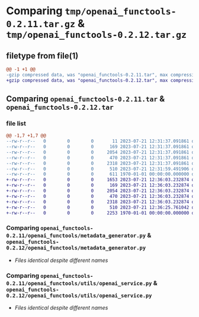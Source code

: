 # Comparing `tmp/openai_functools-0.2.11.tar.gz` & `tmp/openai_functools-0.2.12.tar.gz`

## filetype from file(1)

```diff
@@ -1 +1 @@
-gzip compressed data, was "openai_functools-0.2.11.tar", max compression
+gzip compressed data, was "openai_functools-0.2.12.tar", max compression
```

## Comparing `openai_functools-0.2.11.tar` & `openai_functools-0.2.12.tar`

### file list

```diff
@@ -1,7 +1,7 @@
--rw-r--r--   0        0        0       11 2023-07-21 12:31:37.091861 openai_functools-0.2.11/README.md
--rw-r--r--   0        0        0      169 2023-07-21 12:31:37.091861 openai_functools-0.2.11/openai_functools/__init__.py
--rw-r--r--   0        0        0     2054 2023-07-21 12:31:37.091861 openai_functools-0.2.11/openai_functools/metadata_generator.py
--rw-r--r--   0        0        0      470 2023-07-21 12:31:37.091861 openai_functools-0.2.11/openai_functools/types.py
--rw-r--r--   0        0        0     2318 2023-07-21 12:31:37.091861 openai_functools-0.2.11/openai_functools/utils/openai_service.py
--rw-r--r--   0        0        0      510 2023-07-21 12:31:59.491906 openai_functools-0.2.11/pyproject.toml
--rw-r--r--   0        0        0      611 1970-01-01 00:00:00.000000 openai_functools-0.2.11/PKG-INFO
+-rw-r--r--   0        0        0     1653 2023-07-21 12:36:03.232874 openai_functools-0.2.12/README.md
+-rw-r--r--   0        0        0      169 2023-07-21 12:36:03.232874 openai_functools-0.2.12/openai_functools/__init__.py
+-rw-r--r--   0        0        0     2054 2023-07-21 12:36:03.232874 openai_functools-0.2.12/openai_functools/metadata_generator.py
+-rw-r--r--   0        0        0      470 2023-07-21 12:36:03.232874 openai_functools-0.2.12/openai_functools/types.py
+-rw-r--r--   0        0        0     2318 2023-07-21 12:36:03.232874 openai_functools-0.2.12/openai_functools/utils/openai_service.py
+-rw-r--r--   0        0        0      510 2023-07-21 12:36:25.761042 openai_functools-0.2.12/pyproject.toml
+-rw-r--r--   0        0        0     2253 1970-01-01 00:00:00.000000 openai_functools-0.2.12/PKG-INFO
```

### Comparing `openai_functools-0.2.11/openai_functools/metadata_generator.py` & `openai_functools-0.2.12/openai_functools/metadata_generator.py`

 * *Files identical despite different names*

### Comparing `openai_functools-0.2.11/openai_functools/utils/openai_service.py` & `openai_functools-0.2.12/openai_functools/utils/openai_service.py`

 * *Files identical despite different names*

